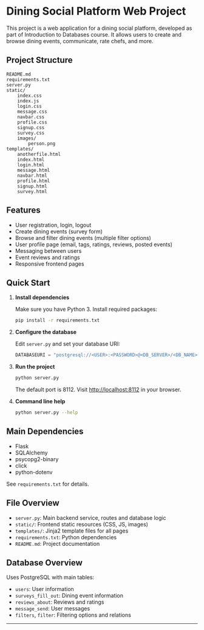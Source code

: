 # Dining Social Platform Web Project

This project is a web application for a dining social platform, developed as part of Introduction to Databases course. It allows users to create and browse dining events, communicate, rate chefs, and more.

## Project Structure

```
README.md
requirements.txt
server.py
static/
    index.css
    index.js
    login.css
    message.css
    navbar.css
    profile.css
    signup.css
    survey.css
    images/
        person.png
templates/
    anotherfile.html
    index.html
    login.html
    message.html
    navbar.html
    profile.html
    signup.html
    survey.html
```

## Features

- User registration, login, logout
- Create dining events (survey form)
- Browse and filter dining events (multiple filter options)
- User profile page (email, tags, ratings, reviews, posted events)
- Messaging between users
- Event reviews and ratings
- Responsive frontend pages

## Quick Start

1. **Install dependencies**

   Make sure you have Python 3. Install required packages:

   ```sh
   pip install -r requirements.txt
   ```

2. **Configure the database**

   Edit `server.py` and set your database URI:

   ```python
   DATABASEURI = "postgresql://<USER>:<PASSWORD>@<DB_SERVER>/<DB_NAME>"
   ```

3. **Run the project**

   ```sh
   python server.py
   ```

   The default port is 8112. Visit [http://localhost:8112](http://localhost:8112) in your browser.

4. **Command line help**

   ```sh
   python server.py --help
   ```

## Main Dependencies

- Flask
- SQLAlchemy
- psycopg2-binary
- click
- python-dotenv

See `requirements.txt` for details.

## File Overview

- `server.py`: Main backend service, routes and database logic
- `static/`: Frontend static resources (CSS, JS, images)
- `templates/`: Jinja2 template files for all pages
- `requirements.txt`: Python dependencies
- `README.md`: Project documentation

## Database Overview

Uses PostgreSQL with main tables:

- `users`: User information
- `surveys_fill_out`: Dining event information
- `reviews_about`: Reviews and ratings
- `message_send`: User messages
- `filters`, `filter`: Filtering options and relations

---
